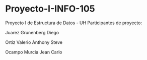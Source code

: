 # Proyecto-I-INFO-105
Proyecto I de Estructura de Datos - UH
Participantes de proyecto:

Juarez Grunenberg Diego

Ortiz Valerio Anthony Steve

Ocampo Murcia Jean Carlo
